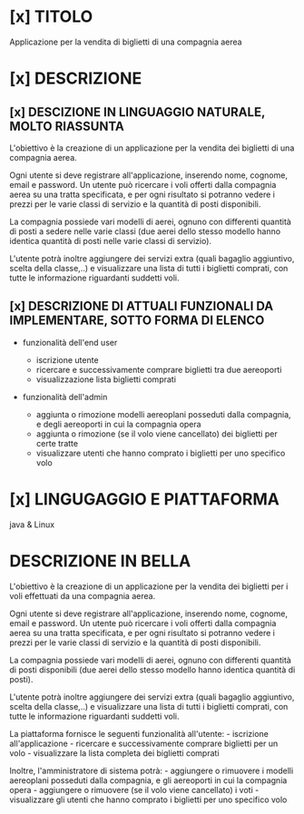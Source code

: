 # [x] TITOLO
Applicazione per la vendita di biglietti di una compagnia aerea 

# [x] DESCRIZIONE
## [x] DESCIZIONE IN LINGUAGGIO NATURALE, MOLTO RIASSUNTA 
L'obiettivo è la creazione di un applicazione per la vendita dei biglietti di una compagnia aerea. 

Ogni utente si deve registrare all'applicazione, inserendo nome, cognome, email e password.
Un utente può ricercare i voli offerti dalla compagnia aerea su una tratta specificata, e per ogni risultato si potranno vedere i prezzi 
per le varie classi di servizio e la quantità di posti disponibili.

La compagnia possiede vari modelli di aerei, ognuno con differenti quantità di posti a sedere nelle varie classi (due aerei dello stesso 
modello hanno identica quantità di posti nelle varie classi di servizio).

L'utente potrà inoltre aggiungere dei servizi extra (quali bagaglio aggiuntivo, scelta della classe,..) e visualizzare una lista di tutti 
i biglietti comprati, con tutte le informazione riguardanti suddetti voli.

## [x] DESCRIZIONE DI ATTUALI FUNZIONALI DA IMPLEMENTARE, SOTTO FORMA DI ELENCO
* funzionalità dell'end user
    - iscrizione utente
    - ricercare e successivamente comprare biglietti tra due aereoporti
    - visualizzazione lista biglietti comprati

* funzionalità dell'admin
    - aggiunta o rimozione modelli aereoplani posseduti dalla compagnia, e degli aereoporti in cui la compagnia opera
    - aggiunta o rimozione (se il volo viene cancellato) dei biglietti per certe tratte
    - visualizzare utenti che hanno comprato i biglietti per uno specifico volo

# [x] LINGUGAGGIO E PIATTAFORMA
java & Linux

# DESCRIZIONE IN BELLA
L'obiettivo è la creazione di un applicazione per la vendita dei biglietti per i voli effettuati da una compagnia aerea. 

Ogni utente si deve registrare all'applicazione, inserendo nome, cognome, email e password.
Un utente può ricercare i voli offerti dalla compagnia aerea su una tratta specificata, e per ogni risultato si potranno vedere i prezzi 
per le varie classi di servizio e la quantità di posti disponibili.

La compagnia possiede vari modelli di aerei, ognuno con differenti quantità di posti disponibili (due aerei dello stesso 
modello hanno identica quantità di posti).

L'utente potrà inoltre aggiungere dei servizi extra (quali bagaglio aggiuntivo, scelta della classe,..) e visualizzare una lista di tutti 
i biglietti comprati, con tutte le informazione riguardanti suddetti voli.

La piattaforma fornisce le seguenti funzionalità all'utente:
    - iscrizione all'applicazione
    - ricercare e successivamente comprare biglietti per un volo
    - visualizzare la lista completa dei biglietti comprati

Inoltre, l'amministratore di sistema potrà:
    - aggiungere o rimuovere i modelli aereoplani posseduti dalla compagnia, e gli aereoporti in cui la compagnia opera
    - aggiungere o rimuovere (se il volo viene cancellato) i voti
    - visualizzare gli utenti che hanno comprato i biglietti per uno specifico volo

